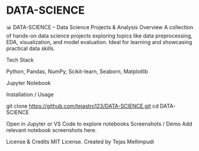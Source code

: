 # DATA-SCIENCE
📊 DATA-SCIENCE – Data Science Projects & Analysis
Overview
A collection of hands-on data science projects exploring topics like data preprocessing, EDA, visualization, and model evaluation. Ideal for learning and showcasing practical data skills.

Tech Stack

Python, Pandas, NumPy, Scikit-learn, Seaborn, Matplotlib

Jupyter Notebook

Installation / Usage

git clone https://github.com/tejastro123/DATA-SCIENCE.git
cd DATA-SCIENCE

Open in Jupyter or VS Code to explore notebooks
Screenshots / Demo
Add relevant notebook screenshots here.

License & Credits
MIT License. Created by Tejas Mellimpudi
